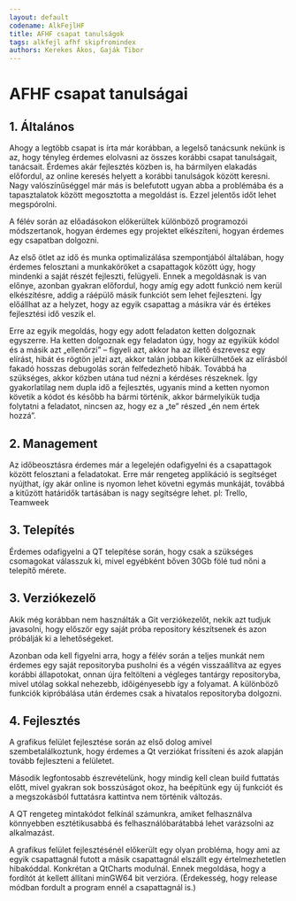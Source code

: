 ```yaml
---
layout: default
codename: AlkFejlHF
title: AFHF csapat tanulságok
tags: alkfejl afhf skipfromindex
authors: Kerekes Ákos, Gaják Tibor
---
```


# AFHF csapat tanulságai

 ## 1. Általános

Ahogy a legtöbb csapat is írta már korábban, a legelső tanácsunk nekünk is az, hogy tényleg érdemes elolvasni az összes korábbi csapat tanulságait, tanácsait. Érdemes akár fejlesztés közben is, ha bármilyen elakadás előfordul, az online keresés helyett a korábbi tanulságok között keresni. Nagy valószínűséggel már más is belefutott ugyan abba a problémába és a tapasztalatok között megosztotta a megoldást is. Ezzel jelentős időt lehet megspórolni.

A félév során az előadásokon előkerültek különböző programozói módszertanok, hogyan érdemes egy projektet elkészíteni, hogyan érdemes egy csapatban dolgozni.

Az első ötlet az idő és munka optimalizálása szempontjából általában, hogy érdemes felosztani a munkaköröket a csapattagok között úgy, hogy mindenki a saját részét fejleszti, felügyeli. Ennek a megoldásnak is van előnye, azonban gyakran előfordul, hogy amíg egy adott funkció nem kerül elkészítésre, addig a ráépülő másik funkciót sem lehet fejleszteni. Így előállhat az a helyzet, hogy az egyik csapattag a másikra vár és értékes fejlesztési idő veszik el.

Erre az egyik megoldás, hogy egy adott feladaton ketten dolgoznak egyszerre. Ha  ketten dolgoznak egy feladaton úgy, hogy az egyikük kódol és a másik azt „ellenőrzi” – figyeli azt, akkor ha az illető észrevesz egy elírást, hibát és rögtön jelzi azt, akkor talán jobban kikerülhetőek az elírásból fakadó hosszas debugolás során felfedezhető hibák. Továbbá ha szükséges, akkor közben utána tud nézni a kérdéses részeknek. Így gyakorlatilag nem dupla idő a fejlesztés, ugyanis mind a ketten nyomon követik a kódot és később ha bármi történik, akkor bármelyikük tudja folytatni a feladatot, nincsen az, hogy ez a „te” részed „én nem értek hozzá”. 

 ## 2. Management
 
Az időbeosztásra érdemes már a legelején odafigyelni és a csapattagok között felosztani a feladatokat. Erre már rengeteg applikáció is segítséget nyújthat, így akár online is nyomon lehet követni egymás munkáját, továbbá a kitűzött határidők tartásában is nagy segítségre lehet. pl: Trello, Teamweek

 ## 3. Telepítés

Érdemes odafigyelni a QT telepítése során, hogy csak a szükséges csomagokat válasszuk ki, mivel egyébként bőven 30Gb fölé tud nőni a telepítő mérete. 

 ## 3. Verziókezelő
 
Akik még korábban nem használták a Git verziókezelőt, nekik azt tudjuk javasolni, hogy először egy saját próba repository készítsenek és azon próbálják ki a lehetőségeket.

Azonban oda kell figyelni arra, hogy a félév során a teljes munkát nem érdemes egy saját repositoryba pusholni  és a végén visszaállítva az egyes korábbi állapotokat, onnan újra feltölteni a végleges tantárgy repositoryba, mivel utólag sokkal nehezebb, időigényesebb így  a folyamat. A különböző funkciók kipróbálása után érdemes csak a hivatalos repositoryba dolgozni.
 
 ## 4. Fejlesztés
  
A grafikus felület fejlesztése során az első dolog amivel szembetalálkoztunk, hogy érdemes a Qt verziókat frissíteni és azok alapján tovább fejleszteni a felületet.
  
Második legfontosabb észrevételünk, hogy mindig kell clean build futtatás előtt, mivel gyakran sok bosszúságot okoz, ha beépítünk egy új funkciót és a megszokásból futtatásra kattintva nem történik változás.
  
A QT rengeteg mintakódot felkínál számunkra, amiket felhasználva könnyebben esztétikusabbá és felhasználóbarátabbá lehet varázsolni az alkalmazást.  
  
A grafikus felület fejlesztésénél előkerült egy olyan probléma, hogy ami az egyik csapattagnál futott a másik csapattagnál elszállt egy értelmezhetetlen hibakóddal. Konkrétan a QtCharts modulnál. Ennek megoldása, hogy a fordítót át kellett állítani minGW64 bit verzióra. (Érdekesség, hogy release módban fordult a program ennél a csapattagnál is.)
